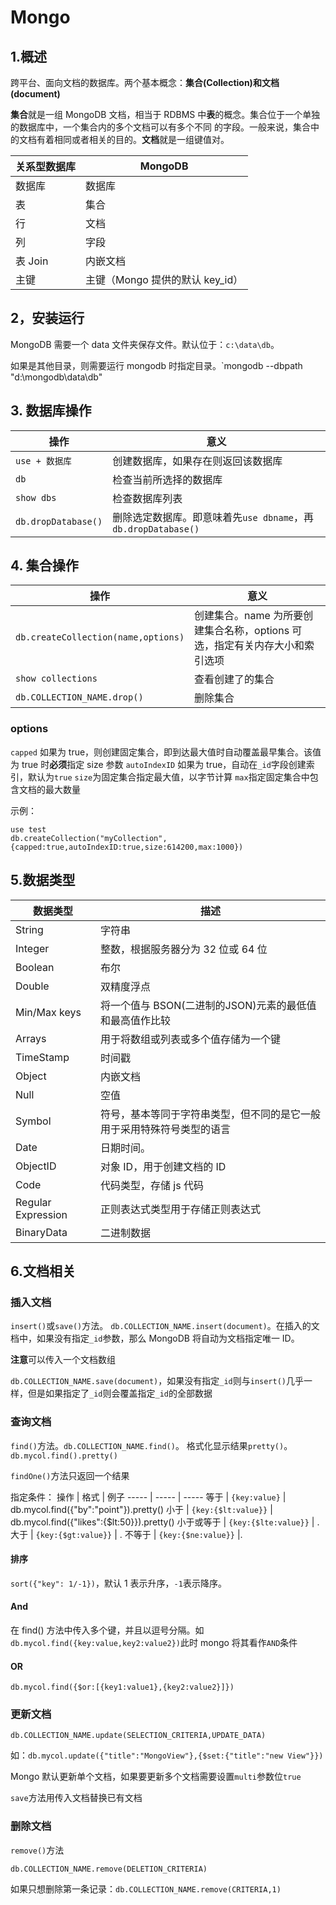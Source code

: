 # Mongo

## 1.概述

跨平台、面向文档的数据库。两个基本概念：**集合(Collection)**和**文档(document)**

**集合**就是一组 MongoDB 文档，相当于 RDBMS 中**表**的概念。集合位于一个单独的数据库中，一个集合内的多个文档可以有多个不同 的字段。一般来说，集合中的文档有着相同或者相关的目的。**文档**就是一组键值对。

关系型数据库 | MongoDB
----- | -----
数据库 | 数据库
表 | 集合
行 | 文档
列 | 字段
表 Join | 内嵌文档
主键 | 主键（Mongo 提供的默认 key_id）

## 2，安装运行

MongoDB 需要一个 data 文件夹保存文件。默认位于：`c:\data\db`。

如果是其他目录，则需要运行 mongodb 时指定目录。`mongodb --dbpath "d:\mongodb\data\db"

## 3. 数据库操作

操作 | 意义
----- | -----
`use + 数据库` | 创建数据库，如果存在则返回该数据库
`db` | 检查当前所选择的数据库
`show dbs` | 检查数据库列表
`db.dropDatabase()` | 删除选定数据库。即意味着先`use dbname`，再`db.dropDatabase()`

## 4. 集合操作

操作 | 意义
----- | -----
`db.createCollection(name,options)` | 创建集合。name 为所要创建集合名称，options 可选，指定有关内存大小和索引选项
`show collections` | 查看创建了的集合
`db.COLLECTION_NAME.drop()` | 删除集合

### options
`capped` 如果为 true，则创建固定集合，即到达最大值时自动覆盖最早集合。该值为 true 时**必须**指定 size 参数
`autoIndexID` 如果为 true，自动在`_id`字段创建索引，默认为`true`
`size`为固定集合指定最大值，以字节计算
`max`指定固定集合中包含文档的最大数量

示例：
```shell
use test
db.createCollection("myCollection",{capped:true,autoIndexID:true,size:614200,max:1000})
```

## 5.数据类型

数据类型 | 描述
----- | ------
String | 字符串
Integer | 整数，根据服务器分为 32 位或 64 位
Boolean | 布尔
Double | 双精度浮点
Min/Max keys | 将一个值与 BSON(二进制的JSON)元素的最低值和最高值作比较
Arrays | 用于将数组或列表或多个值存储为一个键
TimeStamp | 时间戳
Object | 内嵌文档
Null | 空值
Symbol | 符号，基本等同于字符串类型，但不同的是它一般用于采用特殊符号类型的语言
Date | 日期时间。
ObjectID | 对象 ID，用于创建文档的 ID
Code | 代码类型，存储 js 代码
Regular Expression | 正则表达式类型用于存储正则表达式
BinaryData | 二进制数据

## 6.文档相关

### 插入文档
`insert()`或`save()`方法。
`db.COLLECTION_NAME.insert(document)`。在插入的文档中，如果没有指定`_id`参数，那么 MongoDB 将自动为文档指定唯一 ID。

**注意**可以传入一个文档数组

`db.COLLECTION_NAME.save(document)`，如果没有指定`_id`则与`insert()`几乎一样，但是如果指定了`_id`则会覆盖指定`_id`的全部数据

### 查询文档
`find()`方法。`db.COLLECTION_NAME.find()`。
格式化显示结果`pretty()`。`db.mycol.find().pretty()`

`findOne()`方法只返回一个结果

指定条件：
操作 | 格式 | 例子
----- | ----- | -----
等于 | `{key:value}` | db.mycol.find({"by":"point"}).pretty()
小于 | `{key:{$lt:value}}` | db.mycol.find({"likes":{$lt:50}}).pretty()
小于或等于 | `{key:{$lte:value}}` | .
大于 | `{key:{$gt:value}}` | .
不等于 | `{key:{$ne:value}}` |.

#### 排序

`sort({"key": 1/-1})`，默认 1 表示升序，`-1`表示降序。

#### And

在 find() 方法中传入多个键，并且以逗号分隔。如`db.mycol.find({key:value,key2:value2})`此时 mongo 将其看作`AND`条件

#### OR

```shell
db.mycol.find({$or:[{key1:value1},{key2:value2}]})
```

### 更新文档

`db.COLLECTION_NAME.update(SELECTION_CRITERIA,UPDATE_DATA)`

如：`db.mycol.update({"title":"MongoView"},{$set:{"title":"new View"}})`

Mongo 默认更新单个文档，如果要更新多个文档需要设置`multi`参数位`true`

`save`方法用传入文档替换已有文档

### 删除文档

`remove()`方法

`db.COLLECTION_NAME.remove(DELETION_CRITERIA)`

如果只想删除第一条记录：`db.COLLECTION_NAME.remove(CRITERIA,1)`

